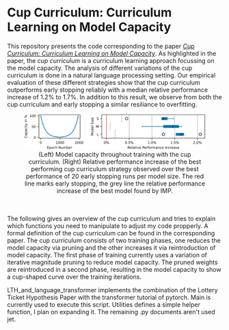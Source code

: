 # Cup Curriculum: Curriculum Learning on Model Capacity

This repository presents the code corresponding to the paper [*Cup Curriculum: Curriculum Learning on Model Capacity*](NoLinkBecauseDubbleBlindReviewInProgress).
As highlighted in the paper, the *cup curriculum* is a curriculum learning approach focussing on the model capacity.
The analysis of different variations of the cup curriculum is done in a natural language processing setting.
Our empirical evaluation of these different strategies show that the cup curriculum outperforms early stopping reliably with a median relative performance increase of 1.2% to 1.7%.
In addition to this result, we observe from both the cup curriculum and early stopping a similar resiliance to overfitting.
<figure>
  <center>
    <img src="Figures/CupShapeAndMainResult.png"
         alt="Figure1 in Paper">
    <figcaption>(Left) Model capacity throughout training with the cup curriculum. (Right) Relative performance increase of the best performing cup curriculum strategy observed over the best performance of 20 early stopping runs per model size. The red line marks early stopping, the grey line the relative performance increase of the best model found by IMP.</figcaption>
  </center>
</figure>

\
\
The following gives an overview of the cup curriculum and tries to explain which functions you need to manipulate to adjust my code propperly.
A formal definition of the cup curriculum can be found in the corresponding paper.
The cup curriculum consists of two training phases, one reduces the model capacity via pruning and the other increases it via reintroduction of model capacity.
The first phase of training currently uses a variation of iterative magnitude pruning to reduce model capacity.
The pruned weights are reintroduced in a second phase, resulting in the model capacity to show a cup-shaped curve over the training iterations.

LTH_and_language_transformer implements the combination of the Lottery Ticket Hypothesis Paper with the transformer tutorial of pytorch.
Main is currently used to execute this script.
Utilities defines a simple helper function, I plan on expanding it.
The remaining .py documents aren't used jet.

